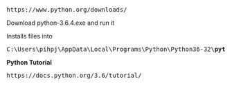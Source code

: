 <pre>
https://www.python.org/downloads/
</pre>

Download python-3.6.4.exe and run it

Installs files into 
<pre>
C:\Users\pihpj\AppData\Local\Programs\Python\Python36-32\<b>python.exe</b>
</pre>

<b>Python Tutorial</b>

<pre>
https://docs.python.org/3.6/tutorial/
</pre>
